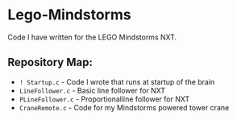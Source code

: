 # Lego-Mindstorms
Code I have written for the LEGO Mindstorms NXT.

## Repository Map:
* `! Startup.c`     - Code I wrote that runs at startup of the brain
* `LineFollower.c`  - Basic line follower for NXT
* `PLineFollower.c` - Proportionalline follower for NXT
* `CraneRemote.c`   - Code for my Mindstorms powered tower crane

